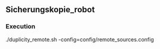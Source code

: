 
## Sicherungskopie_robot




### Execution

./duplicity_remote.sh -config=config/remote_sources.config
